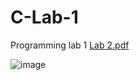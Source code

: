 # C-Lab-1
Programming lab 1
[Lab 2.pdf](https://github.com/MHaikalNasrizal/C-Lab-1/files/8425279/Lab.2.pdf)

![image](https://user-images.githubusercontent.com/73980574/161937171-49673295-7bf1-4f9f-b733-9683e7188681.png)
